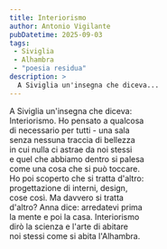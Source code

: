 ```yaml
---
title: Interiorismo 
author: Antonio Vigilante
pubDatetime: 2025-09-03
tags:
 - Siviglia 
 - Alhambra
 - "poesia residua"
description: >
  A Siviglia un'insegna che diceva...
---
```


A Siviglia un'insegna che diceva:  
Interiorismo. Ho pensato a qualcosa  
di necessario per tutti - una sala  
senza nessuna traccia di bellezza    
in cui nulla ci astrae da noi stessi  
e quel che abbiamo dentro si palesa  
come una cosa che si può toccare.    
Ho poi scoperto che si tratta d'altro:  
progettazione di interni, design,  
cose così. Ma davvero si tratta  
d'altro? Anna dice: arredatevi prima  
la mente e poi la casa. Interiorismo  
dirò la scienza e l'arte di abitare  
noi stessi come si abita l'Alhambra.